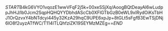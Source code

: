 $START$B4kG6VYO1vqozE1wwVFqF2j5k+00xeSSjXq/AoogBQtDeayAl6wLudppJhHJ/Ib0Jcm2SqpHQHQYYDbhdAScCb0XFlGTbGzB0eWL9xIRydOiKsTbHJ1OrQzvxY4bNTdcyi445y32KzA29hqC9UPE6xpJp+8tGLt5sFgfB3EwTSjDNj6lO8f2uyzATfWC/T114ITLQhfziZK19SEYMzMZEg==$END$
